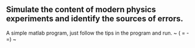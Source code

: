 Simulate the content of modern physics experiments and identify the sources of errors.
---------------------------------------------------------------------
A simple matlab program, just follow the tips in the program and run.
                            ~ ( = - =) ~
